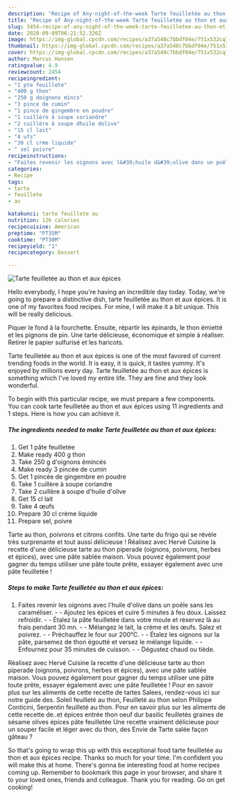```yaml
---
description: "Recipe of Any-night-of-the-week Tarte feuilletée au thon et aux épices"
title: "Recipe of Any-night-of-the-week Tarte feuilletée au thon et aux épices"
slug: 3454-recipe-of-any-night-of-the-week-tarte-feuilletee-au-thon-et-aux-epices
date: 2020-09-09T06:21:52.326Z
image: https://img-global.cpcdn.com/recipes/a37a548c7bbdf04e/751x532cq70/tarte-feuilletee-au-thon-et-aux-epices-photo-principale-de-la-recette.jpg
thumbnail: https://img-global.cpcdn.com/recipes/a37a548c7bbdf04e/751x532cq70/tarte-feuilletee-au-thon-et-aux-epices-photo-principale-de-la-recette.jpg
cover: https://img-global.cpcdn.com/recipes/a37a548c7bbdf04e/751x532cq70/tarte-feuilletee-au-thon-et-aux-epices-photo-principale-de-la-recette.jpg
author: Marcus Hansen
ratingvalue: 4.9
reviewcount: 2454
recipeingredient:
- "1 pte feuillete"
- "400 g thon"
- "250 g doignons mincs"
- "3 pince de cumin"
- "1 pince de gingembre en poudre"
- "1 cuillère à soupe coriandre"
- "2 cuillère à soupe dhuile dolive"
- "15 cl lait"
- "4 ufs"
- "30 cl crme liquide"
- " sel poivre"
recipeinstructions:
- "Faites revenir les oignons avec l&#39;huile d&#39;olive dans un poêle sans les caraméliser.  Ajoutez les épices et cuire 5 minutes à feu doux. Laissez refroidir.  Étalez la pâte feuilletée dans votre moule et réservez là au frais pendant 30 mn.  Mélangez le lait, la crème et les œufs. Salez et poivrez.  Préchauffez le four sur 200°C.  Étalez les oignons sur la pâte, parsemez de thon égoutté et versez le mélange liquide.  Enfournez pour 35 minutes de cuisson.  Dégustez chaud ou tiède."
categories:
- Recipe
tags:
- tarte
- feuillete
- au

katakunci: tarte feuillete au 
nutrition: 126 calories
recipecuisine: American
preptime: "PT35M"
cooktime: "PT30M"
recipeyield: "1"
recipecategory: Dessert

---
```



![Tarte feuilletée au thon et aux épices](https://img-global.cpcdn.com/recipes/a37a548c7bbdf04e/751x532cq70/tarte-feuilletee-au-thon-et-aux-epices-photo-principale-de-la-recette.jpg)

Hello everybody, I hope you're having an incredible day today. Today, we're going to prepare a distinctive dish, tarte feuilletée au thon et aux épices. It is one of my favorites food recipes. For mine, I will make it a bit unique. This will be really delicious.

Piquer le fond à la fourchette. Ensuite, répartir les épinards, le thon émietté et les pignons de pin. Une tarte délicieuse, économique et simple à réaliser. Retirer le papier sulfurisé et les haricots.

Tarte feuilletée au thon et aux épices is one of the most favored of current trending foods in the world. It is easy, it is quick, it tastes yummy. It's enjoyed by millions every day. Tarte feuilletée au thon et aux épices is something which I've loved my entire life. They are fine and they look wonderful.


To begin with this particular recipe, we must prepare a few components. You can cook tarte feuilletée au thon et aux épices using 11 ingredients and 1 steps. Here is how you can achieve it.

<!--inarticleads1-->

##### The ingredients needed to make Tarte feuilletée au thon et aux épices:

1. Get 1 pâte feuilletée
1. Make ready 400 g thon
1. Take 250 g d&#39;oignons émincés
1. Make ready 3 pincée de cumin
1. Get 1 pincée de gingembre en poudre
1. Take 1 cuillère à soupe coriandre
1. Take 2 cuillère à soupe d&#39;huile d&#39;olive
1. Get 15 cl lait
1. Take 4 œufs
1. Prepare 30 cl crème liquide
1. Prepare  sel, poivre


Tarte au thon, poivrons et citrons confits. Une tarte du frigo qui se révèle très surprenante et tout aussi délicieuse ! Réalisez avec Hervé Cuisine la recette d&#39;une délicieuse tarte au thon piperade (oignons, poivrons, herbes et épices), avec une pâte sablée maison. Vous pouvez également pour gagner du temps utiliser une pâte toute prête, essayer également avec une pâte feuilletée ! 

<!--inarticleads2-->

##### Steps to make Tarte feuilletée au thon et aux épices:

1. Faites revenir les oignons avec l&#39;huile d&#39;olive dans un poêle sans les caraméliser. -  - Ajoutez les épices et cuire 5 minutes à feu doux. Laissez refroidir. -  - Étalez la pâte feuilletée dans votre moule et réservez là au frais pendant 30 mn. -  - Mélangez le lait, la crème et les œufs. Salez et poivrez. -  - Préchauffez le four sur 200°C. -  - Étalez les oignons sur la pâte, parsemez de thon égoutté et versez le mélange liquide. -  - Enfournez pour 35 minutes de cuisson. -  - Dégustez chaud ou tiède.


Réalisez avec Hervé Cuisine la recette d&#39;une délicieuse tarte au thon piperade (oignons, poivrons, herbes et épices), avec une pâte sablée maison. Vous pouvez également pour gagner du temps utiliser une pâte toute prête, essayer également avec une pâte feuilletée ! Pour en savoir plus sur les aliments de cette recette de tartes Salees, rendez-vous ici sur notre guide des. Soleil feuilleté au thon, Feuilleté au thon selon Philippe Conticini, Serpentin feuilleté au thon. Pour en savoir plus sur les aliments de cette recette de..et épices entrée thon oeuf dur basilic feuilletés graines de sésame olives épices pâte feuilletée Une recette vraiment délicieuse pour un souper facile et léger avec du thon, des Envie de Tarte salée façon gâteau ? 

So that's going to wrap this up with this exceptional food tarte feuilletée au thon et aux épices recipe. Thanks so much for your time. I'm confident you will make this at home. There's gonna be interesting food at home recipes coming up. Remember to bookmark this page in your browser, and share it to your loved ones, friends and colleague. Thank you for reading. Go on get cooking!
